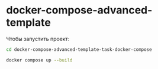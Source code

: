 # docker-compose-advanced-template

Чтобы запустить проект: 

```bash
cd docker-compose-advanced-template-task-docker-compose
```

```bash
docker compose up --build
```
